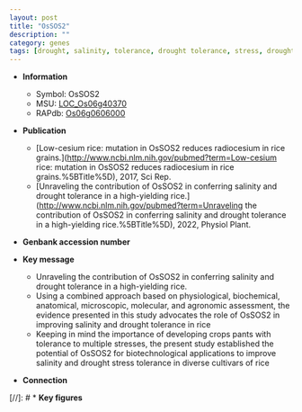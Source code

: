 ```yaml
---
layout: post
title: "OsSOS2"
description: ""
category: genes
tags: [drought, salinity, tolerance, drought tolerance, stress, drought stress, stress tolerance, drought stress ]
---
```


* **Information**  
    + Symbol: OsSOS2  
    + MSU: [LOC_Os06g40370](http://rice.uga.edu/cgi-bin/ORF_infopage.cgi?orf=LOC_Os06g40370)  
    + RAPdb: [Os06g0606000](http://rapdb.dna.affrc.go.jp/viewer/gbrowse_details/irgsp1?name=Os06g0606000)  

* **Publication**  
    + [Low-cesium rice: mutation in OsSOS2 reduces radiocesium in rice grains.](http://www.ncbi.nlm.nih.gov/pubmed?term=Low-cesium rice: mutation in OsSOS2 reduces radiocesium in rice grains.%5BTitle%5D), 2017, Sci Rep.
    + [Unraveling the contribution of OsSOS2 in conferring salinity and drought tolerance in a high-yielding rice.](http://www.ncbi.nlm.nih.gov/pubmed?term=Unraveling the contribution of OsSOS2 in conferring salinity and drought tolerance in a high-yielding rice.%5BTitle%5D), 2022, Physiol Plant.

* **Genbank accession number**  

* **Key message**  
    + Unraveling the contribution of OsSOS2 in conferring salinity and drought tolerance in a high-yielding rice.
    + Using a combined approach based on physiological, biochemical, anatomical, microscopic, molecular, and agronomic assessment, the evidence presented in this study advocates the role of OsSOS2 in improving salinity and drought tolerance in rice
    + Keeping in mind the importance of developing crops pants with tolerance to multiple stresses, the present study established the potential of OsSOS2 for biotechnological applications to improve salinity and drought stress tolerance in diverse cultivars of rice

* **Connection**  

[//]: # * **Key figures**  


